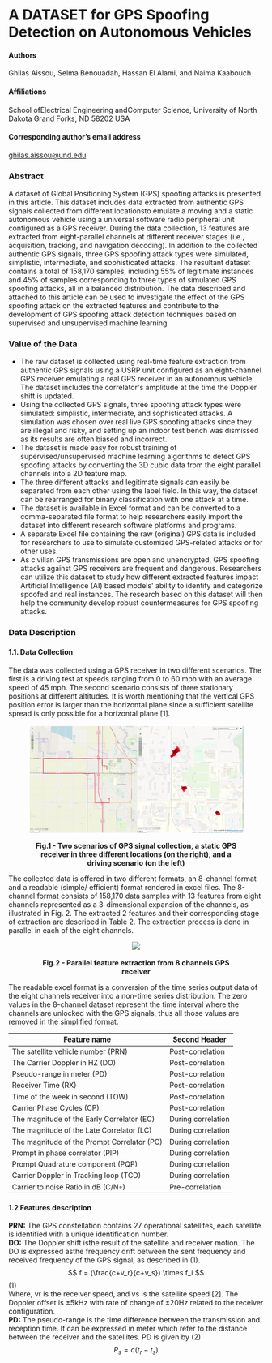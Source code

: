 # A DATASET for GPS Spoofing Detection on Autonomous Vehicles
#### Authors
Ghilas Aissou, Selma Benouadah, Hassan El Alami, and Naima Kaabouch
#### Affiliations
School ofElectrical Engineering andComputer Science, University of North Dakota Grand Forks, ND 58202
USA
#### Corresponding author’s email address
ghilas.aissou@und.edu
### Abstract
A dataset of Global Positioning System (GPS) spoofing attacks is presented in this article. This dataset includes data extracted 
from authentic GPS signals collected from different locationsto emulate a moving and a static autonomous vehicle using a universal
software radio peripheral unit configured as a GPS receiver. During the data collection, 13 features are extracted from eight-parallel 
channels at different receiver stages (i.e., acquisition, tracking, and navigation decoding). In addition to the collected authentic GPS 
signals, three GPS spoofing attack types were simulated, simplistic, intermediate, and sophisticated attacks. The resultant dataset 
contains a total of 158,170 samples, including 55% of legitimate instances and 45% of samples corresponding to three types of 
simulated GPS spoofing attacks, all in a balanced distribution. The data described and attached to this article can be used to 
investigate the effect of the GPS spoofing attack on the extracted features and contribute to the development of GPS spoofing attack 
detection techniques based on supervised and unsupervised machine learning.

### Value of the Data
- The raw dataset is collected using real-time feature extraction from authentic GPS signals using a USRP unit configured as 
an eight-channel GPS receiver emulating a real GPS receiver in an autonomous vehicle. The dataset includes the correlator's 
amplitude at the time the Doppler shift is updated.
- Using the collected GPS signals, three spoofing attack types were simulated: simplistic, intermediate, and sophisticated 
attacks. A simulation was chosen over real live GPS spoofing attacks since they are illegal and risky, and setting up an indoor 
test bench was dismissed as its results are often biased and incorrect.
- The dataset is made easy for robust training of supervised/unsupervised machine learning algorithms to detect GPS spoofing 
attacks by converting the 3D cubic data from the eight parallel channels into a 2D feature map.
- The three different attacks and legitimate signals can easily be separated from each other using the label field. In this way, 
the dataset can be rearranged for binary classification with one attack at a time.
- The dataset is available in Excel format and can be converted to a comma-separated file format to help researchers easily 
import the dataset into different research software platforms and programs.
- A separate Excel file containing the raw (original) GPS data is included for researchers to use to simulate customized GPS-related attacks or for other uses.
- As civilian GPS transmissions are open and unencrypted, GPS spoofing attacks against GPS receivers are frequent and 
dangerous. Researchers can utilize this dataset to study how different extracted features impact Artificial Intelligence (AI) 
based models' ability to identify and categorize spoofed and real instances. The research based on this dataset will then help 
the community develop robust countermeasures for GPS spoofing attacks.

### Data Description 
 
#### 1.1. Data Collection
The data was collected using a GPS receiver in two different scenarios. The first is a driving test at speeds ranging from 0 to 60 mph 
with an average speed of 45 mph. The second scenario consists of three stationary positions at different altitudes. It is worth 
mentioning that the vertical GPS position error is larger than the horizontal plane since a sufficient satellite spread is only possible 
for a horizontal plane [1].
<figure>
<p align="center">
  <img src="https://github.com/ghilasaissou/A-DATASET-FOR-GPS-SPOOFING-DETECTION-ON-AUTONOMOUS-VEHICLES/blob/main/Screenshot%202022-11-21%20192901.png">
 <figcaption align = "center"><b> Fig.1 - Two scenarios of GPS signal collection, a static GPS receiver in three different locations 
                                    (on the right), and a driving scenario (on the left) </b></figcaption>
</p>
</figure>
The collected data is offered in two different formats, an 8-channel format and a readable (simple/ efficient)
format rendered in excel files. The 8-channel format consists of 158,170 data samples with 13 features from
eight channels represented as a 3-dimensional expansion of the channels, as illustrated in Fig. 2. The extracted
2
features and their corresponding stage of extraction are described in Table 2. The extraction process is done in
parallel in each of the eight channels.

<figure>
<p align="center">
  <img src="https://github.com/ghilasaissou/A-DATASET-FOR-GPS-SPOOFING-DETECTION-ON-AUTONOMOUS-VEHICLES/blob/main/Screenshot 2023-03-07 134737.png">
 <figcaption align = "center"><b> Fig.2 - Parallel feature extraction from 8 channels GPS receiver </b></figcaption>
</p>
</figure>

The readable excel format is a conversion of the time series output data of the eight channels receiver into
a non-time series distribution. The zero values in the 8-channel dataset represent the time interval where the
channels are unlocked with the GPS signals, thus all those values are removed in the simplified format.

| Feature name  | Second Header |
| ------------- | ------------- |
|The satellite vehicle number (PRN) |Post-correlation|
|The Carrier Doppler in HZ (DO) |Post-correlation|
|Pseudo-range in meter (PD) |Post-correlation|
|Receiver Time (RX) |Post-correlation|
|Time of the week in second (TOW)| Post-correlation|
|Carrier Phase Cycles (CP) | Post-correlation|
|The magnitude of the Early Correlator (EC)| During correlation|
|The magnitude of the Late Correlator (LC) |During correlation|
|The magnitude of the Prompt Correlator (PC)| During correlation| 
|Prompt in phase correlator (PIP) |During correlation|
|Prompt Quadrature component (PQP)| During correlation|
|Carrier Doppler in Tracking loop (TCD)| During correlation|
|Carrier to noise Ratio in dB (C/N◦)| Pre-correlation|
 
 #### 1.2 Features description
**PRN:** The GPS constellation contains 27 operational satellites, each satellite is identified with a unique identification number.      
**DO:** The Doppler shift isthe result of the satellite and receiver motion. The DO is expressed asthe frequency drift between the sent
frequency and received frequency of the GPS signal, as described in (1). 
$$ f = (\frac{c+v_r}{c+v_s}) \times f_i $$    (1)   
Where, vr is the receiver speed, and vs is the satellite speed [2]. The Doppler offset is ±5kHz with rate of
change of ±20Hz related to the receiver configuration. <br> 
**PD:** The pseudo-range is the time difference between the transmission and reception time. It can be expressed
in meter which refer to the distance between the receiver and the satellites. PD is given by (2)
$$ P_s = c(t_r - t_s) $$

